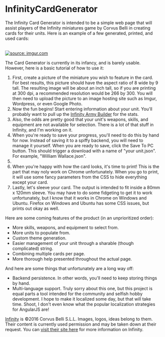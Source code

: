 # InfinityCardGenerator
<p>The Infinity Card Generator is intended to be a simple web page that will assist players of the Infinity miniatures game by Corvus Belli in creating cards for their units.  Here is an example of a few generated, printed, and used cards:</p>

<br>
<a href="http://imgur.com/b53dxFr"><img src="http://i.imgur.com/b53dxFr.jpg" title="source: imgur.com" /></a>
<br>

<p>The Card Generator is currently in its infancy, and is barely usable.  However, here is a basic tutorial of how to use it:</p>

<ol>
  <li>First, create a picture of the miniature you wish to feature in the card. For best results, this picture should have the aspect ratio of 8 wide by 9 tall.  The resulting image will be about an inch tall, so if you are printing at 300 dpi, a recommended resolution would be 266 by 300. You will then need to upload the picture to an image hosting site such as Imgur, Wordpress, or even Google Photo.</li>
  <li>Now the fun begins! Start entering information about your unit.  You'll probably want to pull up the <a href="http://www.infinitythegame.com/army">Infinity Army Builder</a> for the stats.</li>
  <li>Also, the odds are pretty good that your unit's weapons, skills, and equipment are not available for selection. There is a lot of that stuff in Infinity, and I'm working on it.</li>
  <li>When you're ready to save your progress, you'll need to do this by hand for now. Instead of saving it to a spiffy backend, you will need to manage it yourself. When you are ready to save, click the Save To PC button. This should trigger a download with a name of "your unit.json".  For example, "William Wallace.json".<li>
  <li>When you're happy with how the card looks, it's time to print! This is the part that may noly work on Chrome unfortunately. When you go to print, it will use some fancy parameters from the CSS to hide everything except your card.</li>
  <li>Lastly, let's sleeve your card. The output is intended to fit inside a 80mm x 120mm sleeve. You may have to do some fidgeting to get it to work unfortunately, but I know that it works in Chrome on Windows and Ubuntu. Firefox on Windows and Ubuntu has some CSS issues, but prints out okay as well.</li>
</ol>

<p>Here are some coming features of the product (in an unprioritized order):</p>

<ul>
  <li>More skills, weapons, and equipment to select from.</li>
  <li>More units to populate from.</li>
  <li>Custom theme generation.</li>
  <li>Easier management of your unit through a sharable (though complicated) string.</li>
  <li>Combining multiple cards per page.</li>
  <li>More thorough help presented throughout the actual page.</li>
</ul>

<p>And here are some things that unfortunately are a long way off:</p>

<ul>
  <li>Backend persistence. In other words, you'll need to keep storing things by hand.</li>
  <li>Multi-language support. Truly sorry about this one, but this project is equal parts a tool intended for the community and selfish hobby development. I hope to make it localized some day, but that will take time. Shoot, I don't even know what the popular localization strategies for AngularJS are!</li>
</ul>

<a href="http://www.infinitythegame.com">Infinity</a> is &copy;2016 Corvus Belli S.L.L. Images, logos, ideas belong to them. Their content is currently used permission and may be taken down at their request. You can <a href="http://www.infinitythegame.com">visit their site here</a> for more information on Infinity.
